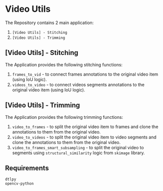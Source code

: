# Video Utils

The Repository contains 2 main application:
1. `[Video Utils] - Stitching` 
2. `[Video Utils] - Trimming`

## [Video Utils] - Stitching

The Application provides the following stitching functions:
1. `frames_to_vid` - to connect frames annotations to the original video item (using IoU logic).
2. `videos_to_video` - to connect videos segments annotations to the original video item (using IoU logic).


## [Video Utils] - Trimming

The Application provides the following trimming functions:
1. `video_to_frames` - to split the original video item to frames and clone the annotations to them from the original video.
2. `video_to_videos` - to split the original video item to video segments and clone the annotations to them from the original video.
3. `video_to_frames_smart_subsampling` - to split the original video to segments using `structural_similarity` logic 
   from `skimage` library. 

## Requirements

`dtlpy` \
`opencv-python`
